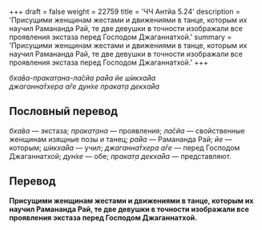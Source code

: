+++
draft = false
weight = 22759
title = 'ЧЧ Антйа 5.24'
description = 'Присущими женщинам жестами и движениями в танце, которым их научил Рамананда Рай, те две девушки в точности изображали все проявления экстаза перед Господом Джаганнатхой.'
summary = 'Присущими женщинам жестами и движениями в танце, которым их научил Рамананда Рай, те две девушки в точности изображали все проявления экстаза перед Господом Джаганнатхой.'
+++

_бха̄ва-пракат̣ана-ла̄сйа ра̄йа йе ш́икха̄йа  
джаганна̄тхера а̄ге дун̇хе пракат̣а декха̄йа_

## Пословный перевод

_бха̄ва_ — экстаза; _пракат̣ана_ — проявления; _ла̄сйа_ — свойственные женщинам изящные позы и танец; _ра̄йа_ — Рамананда Рай; _йе_ — которым; _ш́икха̄йа_ — учил; _джаганна̄тхера_ _а̄ге_ — перед Господом Джаганнатхой; _дун̇хе_ — обе; _пракат̣а_ _декха̄йа_ — представляют.

## Перевод

**Присущими женщинам жестами и движениями в танце, которым их научил Рамананда Рай, те две девушки в точности изображали все проявления экстаза перед Господом Джаганнатхой.**
